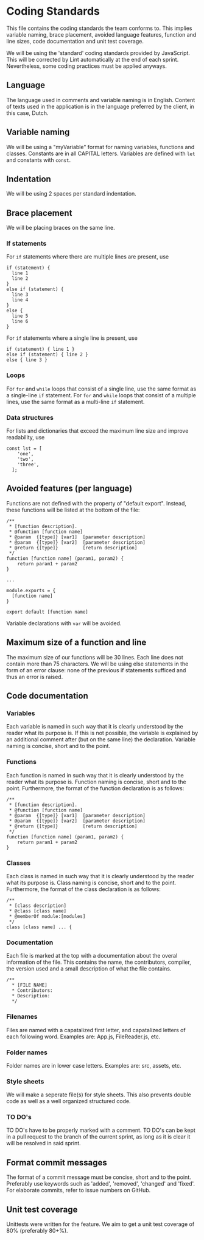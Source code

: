 # Coding Standards
This file contains the coding standards the team conforms to.
This implies variable naming, brace placement, avoided language features, function and line sizes, code documentation and unit test coverage.

We will be using the 'standard' coding standards provided by JavaScript. This will be corrected by Lint automatically at the end of each sprint. Nevertheless, some coding practices must be applied anyways.

## Language
The language used in comments and variable naming is in English. Content of texts used in the application is in the language preferred by the client, in this case, Dutch.

## Variable naming
We will be using a "myVariable" format for naming variables, functions and classes.
Constants are in all CAPITAL letters.
Variables are defined with ```let``` and constants with ```const```.

## Indentation
We will be using 2 spaces per standard indentation.

## Brace placement
We will be placing braces on the same line.

### If statements
For ```if``` statements where there are multiple lines are present, use
```react
if (statement) {
  line 1
  line 2
}
else if (statement) {
  line 3
  line 4
}
else {
  line 5
  line 6
}
```

For ```if``` statements where a single line is present, use
```react
if (statement) { line 1 }
else if (statement) { line 2 }
else { line 3 }
```

### Loops
For ```for``` and ```while``` loops that consist of a single line, use the same format as a single-line ```if``` statement.
For ```for``` and ```while``` loops that consist of a multiple lines, use the same format as a multi-line ```if``` statement.

### Data structures
For lists and dictionaries that exceed the maximum line size and improve readability, use
```react
const lst = [
    'one',
    'two',
    'three',
  ];
```

## Avoided features (per language)
Functions are not defined with the property of "default export". Instead, these functions will be listed at the bottom of the file:
```react
/**
 * [function description].
 * @function [function name]
 * @param  {[type]} [var1]  [parameter description]
 * @param  {[type]} [var2]  [parameter description]
 * @return {[type]}         [return description]
 */
function [function name] (param1, param2) {
    return param1 + param2
}

...

module.exports = {
  [function name]
}

export default [function name]
```

Variable declarations with ```var``` will be avoided.

## Maximum size of a function and line
The maximum size of our functions will be 30 lines. Each line does not contain more than 75 characters. We will be using else statements in the form of an error clause: none of the previous if statements sufficed and thus an error is raised.

## Code documentation
### Variables
Each variable is named in such way that it is clearly understood by the reader what its purpose is. If this is not possible, the variable is explained by an additional comment after (but on the same line) the declaration. Variable naming is concise, short and to the point.

### Functions
Each function is named in such way that it is clearly understood by the reader what its purpose is. Function naming is concise, short and to the point. Furthermore, the format of the function declaration is as follows:
```react
/**
 * [function description].
 * @function [function name]
 * @param  {[type]} [var1]  [parameter description]
 * @param  {[type]} [var2]  [parameter description]
 * @return {[type]}         [return description]
 */
function [function name] (param1, param2) {
    return param1 + param2
}
```

### Classes
Each class is named in such way that it is clearly understood by the reader what its purpose is. Class naming is concise, short and to the point. Furthermore, the format of the class declaration is as follows:
```react
/**
 * [class description]
 * @class [class name]
 * @memberOf module:[modules]
 */
class [class name] ... {
```

### Documentation
Each file is marked at the top with a documentation about the overal information of the file. This contains the name, the contributors, compiler, the version used and a small description of what the file contains.
```react
/**
  * [FILE NAME]
  * Contributors: 
  * Description:
  */
```

### Filenames
Files are named with a capatalized first letter, and capatalized letters of each following word. Examples are: App.js, FileReader.js, etc. 

### Folder names
Folder names are in lower case letters. Examples are: src, assets, etc.

### Style sheets
We will make a seperate file(s) for style sheets. This also prevents double code as well as a well organized structured code.

### TO DO's
TO DO's have to be properly marked with a comment. TO DO's can be kept in a pull request to the branch of the current sprint, as long as it is clear it will be resolved in said sprint. 

## Format commit messages
The format of a commit message must be concise, short and to the point. Preferably use keywords such as 'added', 'removed', 'changed' and 'fixed'. For elaborate commits, refer to issue numbers on GitHub.

## Unit test coverage
Unittests were written for the feature.
We aim to get a unit test coverage of 80% (preferably 80+%).
